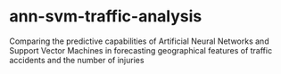 # ann-svm-traffic-analysis
Comparing the predictive capabilities of Artificial Neural Networks and Support Vector Machines in forecasting geographical features of traffic accidents and the number of injuries
